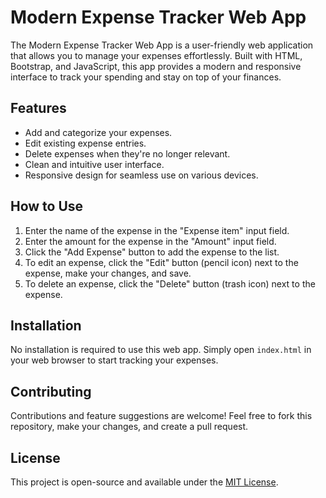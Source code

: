 # Modern Expense Tracker Web App

The Modern Expense Tracker Web App is a user-friendly web application that allows you to manage your expenses effortlessly. Built with HTML, Bootstrap, and JavaScript, this app provides a modern and responsive interface to track your spending and stay on top of your finances.

## Features

- Add and categorize your expenses.
- Edit existing expense entries.
- Delete expenses when they're no longer relevant.
- Clean and intuitive user interface.
- Responsive design for seamless use on various devices.

## How to Use

1. Enter the name of the expense in the "Expense item" input field.
2. Enter the amount for the expense in the "Amount" input field.
3. Click the "Add Expense" button to add the expense to the list.
4. To edit an expense, click the "Edit" button (pencil icon) next to the expense, make your changes, and save.
5. To delete an expense, click the "Delete" button (trash icon) next to the expense.

## Installation

No installation is required to use this web app. Simply open `index.html` in your web browser to start tracking your expenses.

## Contributing

Contributions and feature suggestions are welcome! Feel free to fork this repository, make your changes, and create a pull request.

## License

This project is open-source and available under the [MIT License](LICENSE).
